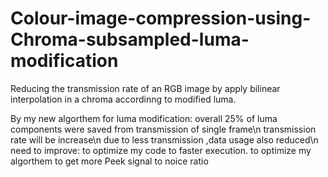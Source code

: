 # Colour-image-compression-using-Chroma-subsampled-luma-modification

Reducing the transmission rate of an RGB image by apply bilinear interpolation in a chroma accordinng to modified luma.

By my new algorthem for luma modification:
  overall 25% of luma components were saved from transmission of single frame\n
  transmission rate will be increase\n
  due to less transmission ,data usage also reduced\n
need to improve:
  to optimize my code to faster execution.
  to optimize my algorthem to get more Peek signal to noice ratio
